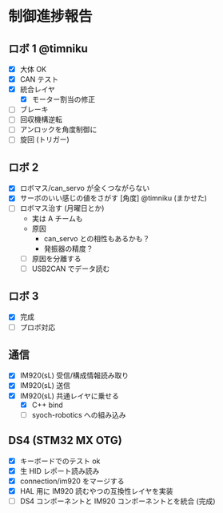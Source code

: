 # 制御進捗報告
## ロボ 1 @timniku
- [x] 大体 OK
- [x] CAN テスト
- [x] 統合レイヤ
  - [x] モーター割当の修正
- [ ] ブレーキ
- [ ] 回収機構逆転
- [ ] アンロックを角度制御に
- [ ] 旋回 (トリガー)
## ロボ 2
- [x] ロボマス/can_servo が全くつながらない
- [x] サーボのいい感じの値をさがす [角度] @timniku (まかせた)
- [ ] ロボマス治す (月曜日とか)
  - 実は A チームも
  - 原因
    - can_servo との相性もあるかも？
    - 発振器の精度？
  - [ ] 原因を分離する
  - [ ] USB2CAN でデータ読む
## ロボ 3
- [x] 完成
- [ ] プロポ対応
## 通信
- [x] IM920(sL) 受信/構成情報読み取り
- [x] IM920(sL) 送信
- [x] IM920(sL) 共通レイヤに乗せる
  - [x] C++ bind
  - [ ] syoch-robotics への組み込み
## DS4 (STM32 MX OTG)
- [x] キーボードでのテスト ok
- [x] 生 HID レポート読み読み
- [x] connection/im920 をマージする
- [x] HAL 用に IM920 読むやつの互換性レイヤを実装
- [ ] DS4 コンポーネントと IM920 コンポーネントとを統合 (完成)